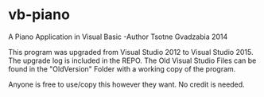 # vb-piano
A Piano Application in Visual Basic -Author Tsotne Gvadzabia 2014

This program was upgraded from Visual Studio 2012 to Visual Studio 2015. The upgrade log is included in the REPO.
The Old Visual Studio Files can be found in the "OldVersion" Folder with a working copy of the program.

Anyone is free to use/copy this however they want. No credit is needed. 
